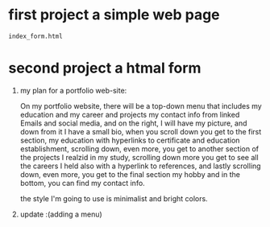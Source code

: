 # first project a simple web page 
    index_form.html


# second project a htmal form

1) my plan for a portfolio web-site:

    On my portfolio website, there will be a top-down menu that includes my education and my career and projects my contact info from linked Emails and social media, and on the right, I will have my picture, and down from it I have a small bio, when you scroll down you get to the first section, my education with hyperlinks to certificate and education establishment, scrolling down, even more, you get to another section of the projects I realzid in my study, scrolling down more you get to see all the careers I held also with a hyperlink to references, and lastly scrolling down, even more, you get to the final section my hobby and in the bottom, you can find my contact info.

    the style I'm going to use is minimalist and bright colors. 

2) update :(adding a menu)